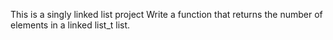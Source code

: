 This is  a singly linked list project
Write a function that returns the number of elements in a linked list_t list.
